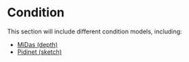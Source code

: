 # Condition
This section will include different condition models, including:
-   [MiDas (depth)](https://github.com/isl-org/MiDaS)
-   [Pidinet (sketch)](https://github.com/hellozhuo/pidinet)